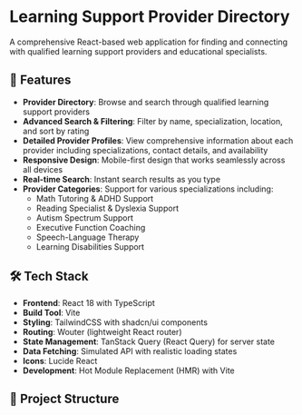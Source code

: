 # Learning Support Provider Directory

A comprehensive React-based web application for finding and connecting with qualified learning support providers and educational specialists.

## 🚀 Features

- **Provider Directory**: Browse and search through qualified learning support providers
- **Advanced Search & Filtering**: Filter by name, specialization, location, and sort by rating
- **Detailed Provider Profiles**: View comprehensive information about each provider including specializations, contact details, and availability
- **Responsive Design**: Mobile-first design that works seamlessly across all devices
- **Real-time Search**: Instant search results as you type
- **Provider Categories**: Support for various specializations including:
  - Math Tutoring & ADHD Support
  - Reading Specialist & Dyslexia Support
  - Autism Spectrum Support
  - Executive Function Coaching
  - Speech-Language Therapy
  - Learning Disabilities Support

## 🛠️ Tech Stack

- **Frontend**: React 18 with TypeScript
- **Build Tool**: Vite
- **Styling**: TailwindCSS with shadcn/ui components
- **Routing**: Wouter (lightweight React router)
- **State Management**: TanStack Query (React Query) for server state
- **Data Fetching**: Simulated API with realistic loading states
- **Icons**: Lucide React
- **Development**: Hot Module Replacement (HMR) with Vite

## 📁 Project Structure

